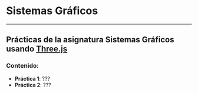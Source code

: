 # Sistemas Gráficos

---

## Prácticas de la asignatura Sistemas Gráficos usando [Three.js](localhost)

### Contenido:

- **Práctica 1**: ???
- **Práctica 2**: ???